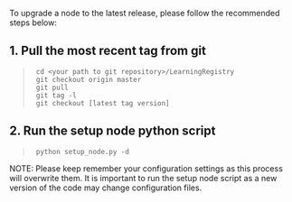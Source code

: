 To upgrade a node to the latest release, please follow the recommended steps below:

## 1. Pull the most recent tag from git

>      cd <your path to git repository>/LearningRegistry
>      git checkout origin master
>      git pull 
>      git tag -l
>      git checkout [latest tag version]

## 2. Run the setup node python script

>      python setup_node.py -d

NOTE: Please keep remember your configuration settings as this process will overwrite them.  It is important to run the setup node script as a new version of the code may change configuration files.